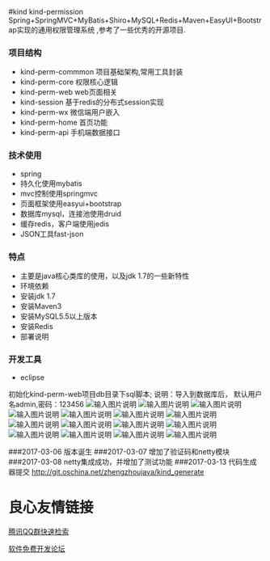 #kind
kind-permission
Spring+SpringMVC+MyBatis+Shiro+MySQL+Redis+Maven+EasyUI+Bootstrap实现的通用权限管理系统 ,参考了一些优秀的开源项目.

### 项目结构

- kind-perm-commmon 项目基础架构,常用工具封装
- kind-perm-core 权限核心逻辑
- kind-perm-web web页面相关
- kind-session 基于redis的分布式session实现
- kind-perm-wx  微信端用户嵌入
- kind-perm-home 首页功能
- kind-perm-api  手机端数据接口

### 技术使用

- spring
- 持久化使用mybatis
- mvc控制使用springmvc
- 页面框架使用easyui+bootstrap
- 数据库mysql，连接池使用druid
- 缓存redis，客户端使用jedis
- JSON工具fast-json

###  特点

- 主要是java核心类库的使用，以及jdk 1.7的一些新特性
- 环境依赖
- 安装jdk 1.7
- 安装Maven3
- 安装MySQL5.5以上版本
- 安装Redis
- 部署说明

###  开发工具
- eclipse

初始化kind-perm-web项目db目录下sql脚本; 说明：导入到数据库后， 默认用户名admin,密码：123456
![输入图片说明](http://git.oschina.net/uploads/images/2017/0307/140100_6c2f64cc_799182.png "在这里输入图片标题")
![输入图片说明](http://git.oschina.net/uploads/images/2017/0307/140112_3b5a4bbd_799182.png "在这里输入图片标题")
![输入图片说明](http://git.oschina.net/uploads/images/2017/0307/140121_dc5f0057_799182.png "在这里输入图片标题")
![输入图片说明](http://git.oschina.net/uploads/images/2017/0307/140132_7a9fb7dc_799182.png "在这里输入图片标题")
![输入图片说明](http://git.oschina.net/uploads/images/2017/0307/140143_d20fbfbc_799182.png "在这里输入图片标题")
![输入图片说明](http://git.oschina.net/uploads/images/2017/0307/140153_122ee0da_799182.png "在这里输入图片标题")
![输入图片说明](http://git.oschina.net/uploads/images/2017/0307/140202_5082f72d_799182.png "在这里输入图片标题")
![输入图片说明](http://git.oschina.net/uploads/images/2017/0307/140211_5c0ff269_799182.png "在这里输入图片标题")
![输入图片说明](http://git.oschina.net/uploads/images/2017/0307/140221_e03747c6_799182.png "在这里输入图片标题")
![输入图片说明](http://git.oschina.net/uploads/images/2017/0307/140230_945b3324_799182.png "在这里输入图片标题")
![输入图片说明](http://git.oschina.net/uploads/images/2017/0307/140238_3ae87edd_799182.png "在这里输入图片标题")
![输入图片说明](http://git.oschina.net/uploads/images/2017/0307/140249_f88828a0_799182.png "在这里输入图片标题")
![输入图片说明](http://git.oschina.net/uploads/images/2017/0307/140258_563911e3_799182.png "在这里输入图片标题")
![输入图片说明](http://git.oschina.net/uploads/images/2017/0307/140313_555520f8_799182.png "在这里输入图片标题")
![输入图片说明](http://git.oschina.net/uploads/images/2017/0307/140330_fddfa130_799182.png "在这里输入图片标题")


###2017-03-06
版本诞生
###2017-03-07
增加了验证码和netty模块
###2017-03-08
netty集成成功，并增加了测试功能
###2017-03-13
代码生成器提交
http://git.oschina.net/zhengzhoujava/kind_generate

 # 良心友情链接

[腾讯QQ群快速检索](http://u.720life.cn/s/8cf73f7c)

[软件免费开发论坛](http://u.720life.cn/s/bbb01dc0)